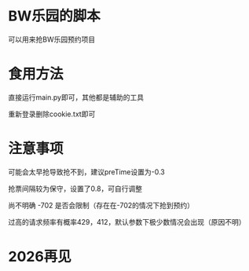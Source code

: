 # BW乐园的脚本

可以用来抢BW乐园预约项目

# 食用方法
直接运行main.py即可，其他都是辅助的工具

重新登录删除cookie.txt即可

# 注意事项

可能会太早抢导致抢不到，建议preTime设置为-0.3

抢票间隔较为保守，设置了0.8，可自行调整

尚不明确 -702 是否会限制（存在在-702的情况下抢到预约）

过高的请求频率有概率429，412，默认参数下极少数情况会出现（原因不明）






# 2026再见
